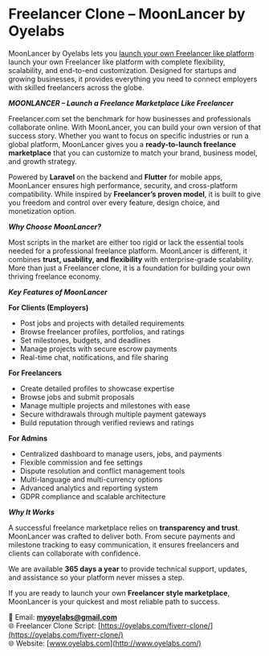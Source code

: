 # Freelancer Clone – MoonLancer by Oyelabs  

MoonLancer by Oyelabs lets you [launch your own Freelancer like platform](https://oyelabs.com/freelancer-clone/) launch your own Freelancer like platform with complete flexibility, scalability, and end-to-end customization. Designed for startups and growing businesses, it provides everything you need to connect employers with skilled freelancers across the globe.  

***MOONLANCER – Launch a Freelance Marketplace Like Freelancer*** 

Freelancer.com set the benchmark for how businesses and professionals collaborate online. With MoonLancer, you can build your own version of that success story. Whether you want to focus on specific industries or run a global platform, MoonLancer gives you a **ready-to-launch freelance marketplace** that you can customize to match your brand, business model, and growth strategy.  

Powered by **Laravel** on the backend and **Flutter** for mobile apps, MoonLancer ensures high performance, security, and cross-platform compatibility. While inspired by **Freelancer’s proven model**, it is built to give you freedom and control over every feature, design choice, and monetization option.  

***Why Choose MoonLancer?***

Most scripts in the market are either too rigid or lack the essential tools needed for a professional freelance platform. MoonLancer is different, it combines **trust, usability, and flexibility** with enterprise-grade scalability. More than just a Freelancer clone, it is a foundation for building your own thriving freelance economy.  

***Key Features of MoonLancer*** 

**For Clients (Employers)**  
- Post jobs and projects with detailed requirements  
- Browse freelancer profiles, portfolios, and ratings  
- Set milestones, budgets, and deadlines  
- Manage projects with secure escrow payments  
- Real-time chat, notifications, and file sharing  

**For Freelancers**  
- Create detailed profiles to showcase expertise  
- Browse jobs and submit proposals  
- Manage multiple projects and milestones with ease  
- Secure withdrawals through multiple payment gateways  
- Build reputation through verified reviews and ratings  

**For Admins**  
- Centralized dashboard to manage users, jobs, and payments  
- Flexible commission and fee settings  
- Dispute resolution and conflict management tools  
- Multi-language and multi-currency options  
- Advanced analytics and reporting system  
- GDPR compliance and scalable architecture  

***Why It Works*** 

A successful freelance marketplace relies on **transparency and trust**. MoonLancer was crafted to deliver both. From secure payments and milestone tracking to easy communication, it ensures freelancers and clients can collaborate with confidence.  

We are available **365 days a year** to provide technical support, updates, and assistance so your platform never misses a step.  

If you are ready to launch your own **Freelancer style marketplace**, MoonLancer is your quickest and most reliable path to success.  

📧 Email: **myoyelabs@gmail.com**  
🌐 Freelancer Clone Script: [https://oyelabs.com/fiverr-clone/](https://oyelabs.com/fiverr-clone/)  
🌐 Website: [www.oyelabs.com](http://www.oyelabs.com/) 
